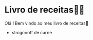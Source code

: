 # Livro de receitas:man_cook:

Olá ! Bem vindo ao meu livro de receitas:wave:

- strogonoff de carne